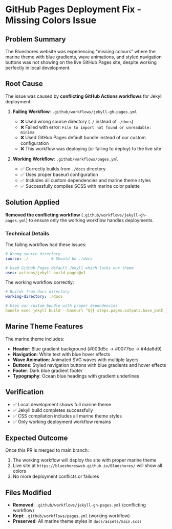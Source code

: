 # GitHub Pages Deployment Fix - Missing Colors Issue

## Problem Summary

The Blueshores website was experiencing "missing colours" where the marine theme with blue gradients, wave animations, and styled navigation buttons was not showing on the live GitHub Pages site, despite working perfectly in local development.

## Root Cause

The issue was caused by **conflicting GitHub Actions workflows** for Jekyll deployment:

1. **Failing Workflow**: `.github/workflows/jekyll-gh-pages.yml`
   - ❌ Used wrong source directory (`./` instead of `./docs`)
   - ❌ Failed with error: `File to import not found or unreadable: minima`
   - ❌ Used GitHub Pages default bundle instead of our custom configuration
   - ❌ This workflow was deploying (or failing to deploy) to the live site

2. **Working Workflow**: `.github/workflows/pages.yml`
   - ✅ Correctly builds from `./docs` directory
   - ✅ Uses proper baseurl configuration
   - ✅ Includes all custom dependencies and marine theme styles
   - ✅ Successfully compiles SCSS with marine color palette

## Solution Applied

**Removed the conflicting workflow** (`.github/workflows/jekyll-gh-pages.yml`) to ensure only the working workflow handles deployments.

### Technical Details

The failing workflow had these issues:
```yaml
# Wrong source directory
source: ./          # Should be ./docs

# Used GitHub Pages default Jekyll which lacks our theme
uses: actions/jekyll-build-pages@v1
```

The working workflow correctly:
```yaml
# Builds from docs directory
working-directory: ./docs

# Uses our custom bundle with proper dependencies
bundle exec jekyll build --baseurl "${{ steps.pages.outputs.base_path }}"
```

## Marine Theme Features

The marine theme includes:
- **Header**: Blue gradient background (#003d5c → #0077be → #4da6d9)
- **Navigation**: White text with blue hover effects
- **Wave Animation**: Animated SVG waves with multiple layers
- **Buttons**: Styled navigation buttons with blue gradients and hover effects
- **Footer**: Dark blue gradient footer
- **Typography**: Ocean blue headings with gradient underlines

## Verification

- ✅ Local development shows full marine theme
- ✅ Jekyll build completes successfully
- ✅ CSS compilation includes all marine theme styles
- ✅ Only working deployment workflow remains

## Expected Outcome

Once this PR is merged to main branch:
1. The working workflow will deploy the site with proper marine theme
2. Live site at `https://blueshoresweb.github.io/Blueshores/` will show all colors
3. No more deployment conflicts or failures

## Files Modified

- **Removed**: `.github/workflows/jekyll-gh-pages.yml` (conflicting workflow)
- **Kept**: `.github/workflows/pages.yml` (working workflow)
- **Preserved**: All marine theme styles in `docs/assets/main.scss`